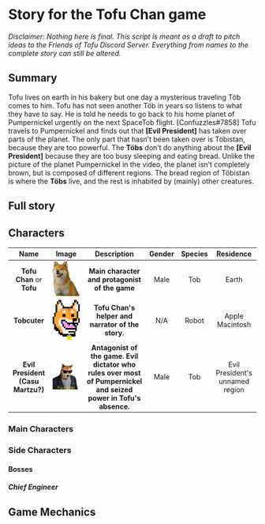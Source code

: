 # Story for the Tofu Chan game

*Disclaimer: Nothing here is final. This script is meant as a draft to pitch ideas to the Friends of Tofu Discord Server. Everything from names to the complete story can still be altered.*

## Summary

Tofu lives on earth in his bakery but one day a mysterious traveling Töb comes to him. Tofu has not seen another Töb in years so listens to what they have to say. He is told he needs to go back to his home planet of Pumpernickel urgently on the next SpaceTob flight.
[Confuzzles#7858]
Tofu travels to Pumpernickel and finds out that **[Evil President]** has taken over parts of the planet. The only part that hasn’t been taken over is Töbistan, because they are too powerful. The **Töbs** don’t do anything about the **[Evil President]** because they are too busy sleeping and eating bread.
Unlike the picture of the planet Pumpernickel in the video, the planet isn’t completely brown, but is composed of different regions. The bread region of Töbistan is where the **Töbs** live, and the rest is inhabited by (mainly) other creatures.

## Full story

## Characters

|               Name               |                  Image                  |                                                    Description                                                    | Gender | Species |            Residence            |
|:--------------------------------:|:---------------------------------------:|:-----------------------------------------------------------------------------------------------------------------:|:------:|:-------:|:-------------------------------:|
|     **Tofu Chan** or **Tofu**    |    ![](./Script_Assets/Tofu_Chan.png)   |                                   **Main character and protagonist of the game**                                  |  Male  |   Tob   |              Earth              |
|           **Tobcuter**           |    ![](./Script_Assets/Tobcuter.png)    |                                 **Tofu Chan's helper and narrator of the story.**                                 |   N/A  |  Robot  |         Apple Macintosh         |
| **Evil President (Casu Martzu?)** | ![](./Script_Assets/Evil_President.png) | **Antagonist of the game. Evil dictator who rules over most of Pumpernickel and seized power in Tofu's absence.** |  Male  |   Tob   | Evil President's unnamed region |

### Main Characters

### Side Characters

#### Bosses

##### Chief Engineer

## Game Mechanics

